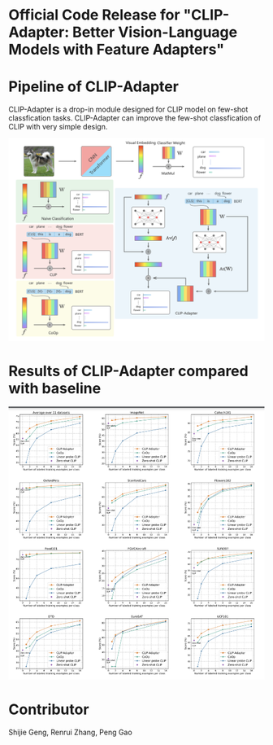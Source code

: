 # Official Code Release for "CLIP-Adapter: Better Vision-Language Models with Feature Adapters"

# Pipeline of CLIP-Adapter
CLIP-Adapter is a drop-in module designed for CLIP model on few-shot classfication tasks. CLIP-Adapter can improve the few-shot classfication of CLIP with very simple design.
<div align="center">
  <img src="pipeline.jpg"/>
</div>

# Results of CLIP-Adapter compared with baseline

<div align="center">
  <img src="results.jpg"/>
</div>

# Contributor
Shijie Geng, Renrui Zhang, Peng Gao
